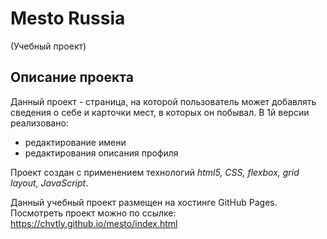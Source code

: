 # Mesto Russia
(Учебный проект)
## Описание проекта
Данный проект - страница, на которой пользователь может добавлять сведения о себе и карточки мест, в которых он побывал.
В 1й версии реализовано:
- редактирование имени
- редактирования описания профиля

Проект создан с применением технологий *html5, CSS, flexbox, grid layout, JavaScript*.

Данный учебный проект размещен на хостинге GitHub Pages.
Посмотреть проект можно по ссылке: <https://chvtly.github.io/mesto/index.html>
